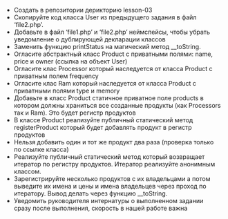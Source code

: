- Создать в репозитории дерикторию lesson-03
- Скопируйте код класса User из предыдущего задания в файл ‘file2.php’.
- Добавьте в файл ‘file1.php’ и ‘file2.php’ неймспейсы, чтобы убрать уведомление о дублирующей декларации классов
- Заменить функцию printStatus на магический метод  __toString.
- Огласите абстрактный класс Product с приватными полями: name, price и owner (ссылка на объект User)
- Огласите клас Processor который наследуется от класса Product с приватным полем frequency
- Огласите клас Ram который наследуется от класса Product с приватными полями type и memory
- Добавьте в класс Product статичное приватное поле products в котором должны храниться все созданные продукты (как Processors так и Ram). Это будет регистр продуктов
- В классе Product реализуйте публичный статический метод registerProduct который будет добавлять продукт в регистр продуктов
- Нельзя добавить один и тот же продукт два раза (проверка только по ссылке класса)
- Реализуйте публичный статический метод который возвращает итератор по регистру продуктов. Итератор реализуйте анонимным классом.
- Зарегистрируйте несколько продуктов c их владельцами а потом выведите их имена и цены и имена владельцев через проход по итератору. Вывод делать через функцию __toString.
- Уведомить руководителя интернатуры о выполненном задании сразу после выполнения, скорость в нашей работе важна